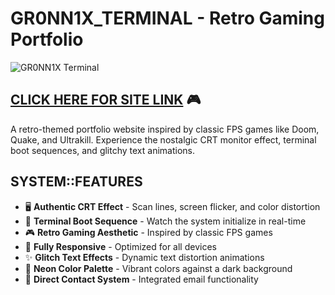 # GR0NN1X_TERMINAL - Retro Gaming Portfolio

![GR0NN1X Terminal](https://sjc.microlink.io/1ffS0CDv73uxJLGsdm1DnDUh08Sz5JlmEx5A6yNSYWh1a1Sp40PYezElGiKNGAwdmpFNxWKbMpXs3sJZCpDRVA.jpeg)

## [CLICK HERE FOR SITE LINK](https://ozenporfolio.vercel.app/) 🎮

A retro-themed portfolio website inspired by classic FPS games like Doom, Quake, and Ultrakill. Experience the nostalgic CRT monitor effect, terminal boot sequences, and glitchy text animations.

## SYSTEM::FEATURES

- 🖥️ **Authentic CRT Effect** - Scan lines, screen flicker, and color distortion
- 🔄 **Terminal Boot Sequence** - Watch the system initialize in real-time
- 🎮 **Retro Gaming Aesthetic** - Inspired by classic FPS games
- 📱 **Fully Responsive** - Optimized for all devices
- ✨ **Glitch Text Effects** - Dynamic text distortion animations
- 🌈 **Neon Color Palette** - Vibrant colors against a dark background
- 📧 **Direct Contact System** - Integrated email functionality

